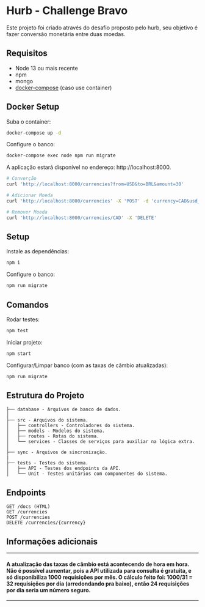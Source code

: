 # Hurb - Challenge Bravo

Este projeto foi criado através do desafio proposto pelo hurb, seu objetivo é fazer conversão monetária entre duas moedas.

## Requisitos
- Node 13 ou mais recente
- npm
- mongo
- [docker-compose](https://docs.docker.com/compose/install) (caso use container)

## Docker Setup

Suba o container:
```sh
docker-compose up -d
```

Configure o banco:
```sh
docker-compose exec node npm run migrate
```

A aplicação estará disponível no endereço: http://localhost:8000.
```sh
# Converção
curl 'http://localhost:8000/currencies?from=USD&to=BRL&amount=30'

# Adicionar Moeda
curl 'http://localhost:8000/currencies' -X 'POST' -d 'currency=CAD&usd_value=0.80'

# Remover Moeda
curl 'http://localhost:8000/currencies/CAD' -X 'DELETE'
```

## Setup

Instale as dependências:

```sh 
npm i
```

Configure o banco:
```sh
npm run migrate
```

## Comandos

Rodar testes:
```sh
npm test
```

Iniciar projeto:
```sh
npm start
```

Configurar/Limpar banco (com as taxas de câmbio atualizadas):
```sh
npm run migrate
```

## Estrutura do Projeto
```
├── database - Arquivos de banco de dados.
│
├── src - Arquivos do sistema.
│   ├── controllers - Controladores do sistema.
│   ├── models - Modelos do sistema.
│   ├── routes - Rotas do sistema.
│   └── services - Classes de serviços para auxiliar na lógica extra.
│
├── sync - Arquivos de sincronização.
|
├── tests - Testes do sistema.
│   ├── API - Testes dos endpoints da API.
│   └── Unit - Testes unitários com componentes do sistema.
```

## Endpoints

```
GET /docs (HTML)
GET /currencies
POST /currencies
DELETE /currencies/{currency}
```

## Informações adicionais
---

#### A atualização das taxas de câmbio está acontecendo de hora em hora. Não é possível aumentar, pois a API utilizada para consulta é gratuita, e só disponibiliza 1000 requisições por mês. O cálculo feito foi: 1000/31 = 32 requisições por dia (arredondando pra baixo), então 24 requisições por dia seria um número seguro.

---
